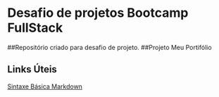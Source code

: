 # Desafio de projetos Bootcamp FullStack
##Repositório criado para desafio de projeto.
##Projeto Meu Portifólio

## Links Úteis
[Sintaxe Básica Markdown](https://www.markdownguide.org/basic-syntax/)
